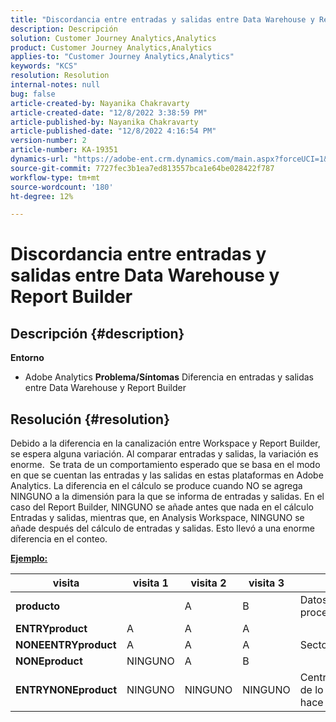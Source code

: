 ```yaml
---
title: "Discordancia entre entradas y salidas entre Data Warehouse y Report Builder"
description: Descripción
solution: Customer Journey Analytics,Analytics
product: Customer Journey Analytics,Analytics
applies-to: "Customer Journey Analytics,Analytics"
keywords: "KCS"
resolution: Resolution
internal-notes: null
bug: false
article-created-by: Nayanika Chakravarty
article-created-date: "12/8/2022 3:38:59 PM"
article-published-by: Nayanika Chakravarty
article-published-date: "12/8/2022 4:16:54 PM"
version-number: 2
article-number: KA-19351
dynamics-url: "https://adobe-ent.crm.dynamics.com/main.aspx?forceUCI=1&pagetype=entityrecord&etn=knowledgearticle&id=35d9ef6d-0e77-ed11-81aa-6045bd006149"
source-git-commit: 7727fec3b1ea7ed813557bca1e64be028422f787
workflow-type: tm+mt
source-wordcount: '180'
ht-degree: 12%

---
```


# Discordancia entre entradas y salidas entre Data Warehouse y Report Builder

## Descripción {#description}


<b>Entorno</b>

- Adobe Analytics
   <b>Problema/Síntomas</b>
Diferencia en entradas y salidas entre Data Warehouse y Report Builder


## Resolución {#resolution}


Debido a la diferencia en la canalización entre Workspace y Report Builder, se espera alguna variación. Al comparar entradas y salidas, la variación es enorme. 
Se trata de un comportamiento esperado que se basa en el modo en que se cuentan las entradas y las salidas en estas plataformas en Adobe Analytics. La diferencia en el cálculo se produce cuando NO se agrega NINGUNO a la dimensión para la que se informa de entradas y salidas. En el caso del Report Builder, NINGUNO se añade antes que nada en el cálculo Entradas y salidas, mientras que, en Analysis Workspace, NINGUNO se añade después del cálculo de entradas y salidas. Esto llevó a una enorme diferencia en el conteo.

<u><b>Ejemplo:</b></u>


| <b>visita</b> | <b>visita 1</b> | <b>visita 2</b> | <b>visita 3</b> |   |
| --- | --- | --- | --- | --- |
| <b>producto</b> |   | A | B | Datos sin procesar |
| <b>ENTRYproduct</b> | A | A | A |   |
| <b>NONEENTRYproduct</b> | A | A | A | Sector |
| <b>NONEproduct</b> | NINGUNO | A | B |   |
| <b>ENTRYNONEproduct</b> | NINGUNO | NINGUNO | NINGUNO | Centralización de lo que RB hace |

